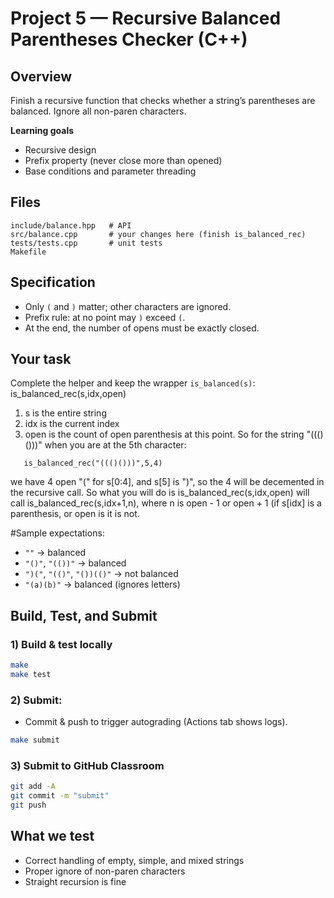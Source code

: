 # Project 5 — Recursive Balanced Parentheses Checker (C++)

## Overview
Finish a recursive function that checks whether a string’s parentheses are balanced. Ignore all non-paren characters.

**Learning goals**
- Recursive design
- Prefix property (never close more than opened)
- Base conditions and parameter threading

## Files
```
include/balance.hpp   # API
src/balance.cpp       # your changes here (finish is_balanced_rec)
tests/tests.cpp       # unit tests
Makefile
```

## Specification
- Only `(` and `)` matter; other characters are ignored.
- Prefix rule: at no point may `)` exceed `(`.
- At the end, the number of opens must be exactly closed.

## Your task
Complete the helper and keep the wrapper `is_balanced(s)`:
is_balanced_rec(s,idx,open)
1. s is the entire string
2. idx is the current index
3. open is the count of open parenthesis at this point.
So for the string "((()()))" when you are at the 5th character:
```
   is_balanced_rec("((()()))",5,4)
```
we have 4 open "(" for s[0:4], and s[5] is ")", so the 4 will be decemented in the recursive call.
So what you will do is is_balanced_rec(s,idx,open) will call is_balanced_rec(s,idx+1,n), where n is open - 1 or open + 1 (if s[idx] is a parenthesis, or open is it is not.


#Sample expectations:
- `""` → balanced
- `"()"`, `"(())"` → balanced
- `")("`, `"(()"`, `"())(()"` → not balanced
- `"(a)(b)"` → balanced (ignores letters)

## Build, Test, and Submit

### 1) Build & test locally
```bash
make
make test
```

### 2) Submit:
- Commit & push to trigger autograding (Actions tab shows logs).
```bash
make submit
```

### 3) Submit to GitHub Classroom
```bash
git add -A
git commit -m "submit"
git push
```

## What we test
- Correct handling of empty, simple, and mixed strings
- Proper ignore of non-paren characters
- Straight recursion is fine
